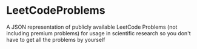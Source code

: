 # LeetCodeProblems
A JSON representation of publicly available LeetCode Problems (not including premium problems) for usage in scientific research so you don't have to get all the problems by yourself
